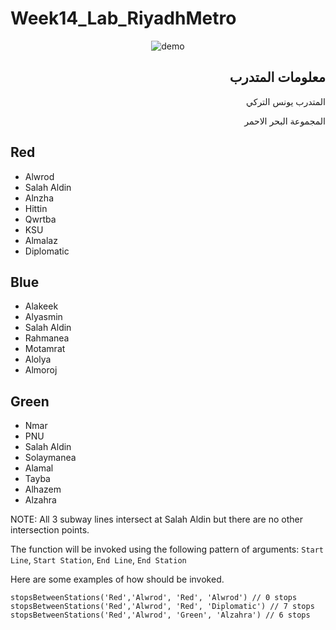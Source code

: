 # Week14_Lab_RiyadhMetro

<p align="center">
  <img src="https://raw.githubusercontent.com/YounesAlturkey/Observer/main/demo.png" alt="demo"/>
</p>

  <div align="right">

## معلومات المتدرب

المتدرب يونس التركي

المجموعة البحر الاحمر

</div>



## Red
- Alwrod
- Salah Aldin
- Alnzha
- Hittin
- Qwrtba
- KSU
- Almalaz
- Diplomatic
## Blue
- Alakeek
- Alyasmin
- Salah Aldin
- Rahmanea
- Motamrat
- Alolya
- Almoroj
## Green
- Nmar
- PNU
- Salah Aldin
- Solaymanea
- Alamal
- Tayba
- Alhazem
- Alzahra


NOTE: All 3 subway lines intersect at Salah Aldin but there are no other intersection points.


The function will be invoked using the following pattern of arguments:
`Start Line`, `Start Station`, `End Line`, `End Station`

Here are some examples of how should be invoked.

    stopsBetweenStations('Red','Alwrod', 'Red', 'Alwrod') // 0 stops
    stopsBetweenStations('Red','Alwrod', 'Red', 'Diplomatic') // 7 stops
    stopsBetweenStations('Red','Alwrod', 'Green', 'Alzahra') // 6 stops

